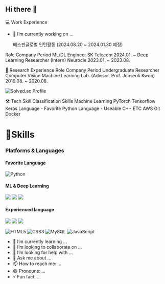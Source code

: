## Hi there 👋

<!--**SangjunRyu/SangjunRyu** is a ✨ _special_ ✨ repository because its `README.md` (this file) appears on your GitHub profile. -->


💻 Work Experience

- 🔭 I’m currently working on ...

  베스핀글로벌 인턴활동 (2024.08.20 ~ 2024.01.30 예정)

Role	Company	Period
ML/DL Engineer	SK Telecom	2024.01. ~
Deep Learning Researcher (Intern)	Neurocle	2023.01. ~ 2023.08.


🔬 Research Experience
Role	Company	Period
Undergraduate Researcher	Computer Vision Machine Learning Lab.
(Advisor. Prof. Junseok Kwon)	2019.08. ~ 2020.08.



![Solved.ac Profile](http://mazassumnida.wtf/api/v2/generate_badge?boj=ysjun5656)


🛠️ Tech Skill
Classification	Skills
Machine Learning	PyTorch Tensorflow Keras
Language - Favorite	Python
Language - Useable	C++
ETC	AWS Git Docker

# 💪Skills
### Platforms & Languages
#### Favorite Language
![Python](https://img.shields.io/badge/Python-3776AB.svg?&style=for-the-badge&logo=Python&logoColor=white)

#### ML & Deep Learning
<img src="https://img.shields.io/badge/PyTorch-EE4C2C?style=for-the-badge&logo=PyTorch&logoColor=white">
<img src="https://img.shields.io/badge/opencv-5C3EE8?style=for-the-badge&logo=opencv&logoColor=black">
<img src="https://img.shields.io/badge/TensorFlow-FF6F00?style=for-the-badge&logo=TensorFlow&logoColor=white">

#### Experienced language
<img src="https://img.shields.io/badge/unity-FFFFFF?style=for-the-badge&logo=unity&logoColor=white">
<img src="https://img.shields.io/badge/linux-FCC624?style=for-the-badge&logo=linux&logoColor=black">
<img src="https://img.shields.io/badge/git-F05032?style=for-the-badge&logo=git&logoColor=white">

![HTML5](https://img.shields.io/badge/HTML5-E34F26.svg?&style=for-the-badge&logo=HTML5&logoColor=white)
![CSS3](https://img.shields.io/badge/CSS3-1572B6.svg?&style=for-the-badge&logo=CSS3&logoColor=white)
![MySQL](https://img.shields.io/badge/MySQL-4479A1.svg?&style=for-the-badge&logo=MySQL&logoColor=white)
![JavaScript](https://img.shields.io/badge/JavaScript-F7DF1E.svg?&style=for-the-badge&logo=JavaScript&logoColor=white)












- 🌱 I’m currently learning ...
- 👯 I’m looking to collaborate on ...
- 🤔 I’m looking for help with ...
- 💬 Ask me about ...
- 📫 How to reach me: ...
- 😄 Pronouns: ...
- ⚡ Fun fact: ...

